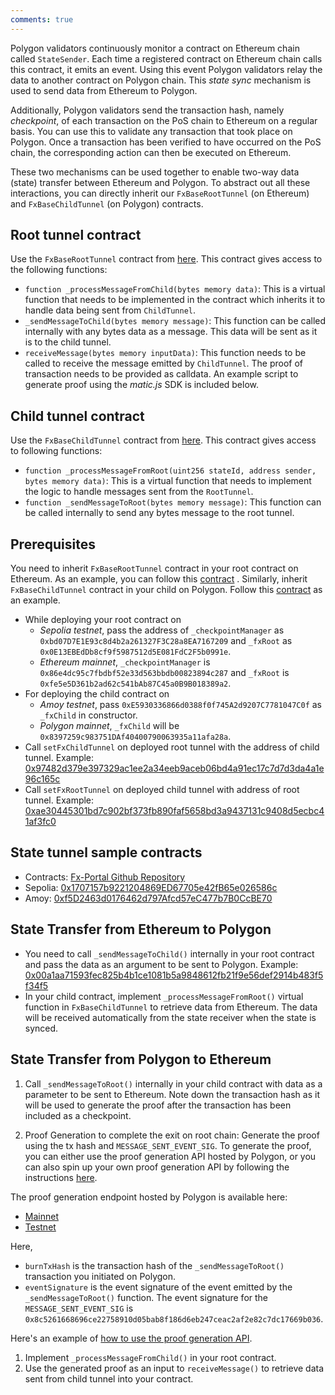 ```yaml
---
comments: true
---
```


Polygon validators continuously monitor a contract on Ethereum chain called `StateSender`. Each time a registered contract on Ethereum chain calls this contract, it emits an event. Using this event Polygon validators relay the data to another contract on Polygon chain. This *state sync* mechanism is used to send data from Ethereum to Polygon.

Additionally, Polygon validators send the transaction hash, namely *checkpoint*, of each transaction on the PoS chain to Ethereum on a regular basis. You can use this to validate any transaction that took place on Polygon. Once a transaction has been verified to have occurred on the PoS chain, the corresponding action can then be executed on Ethereum.

These two mechanisms can be used together to enable two-way data (state) transfer between Ethereum and Polygon. To abstract out all these interactions, you can directly inherit our `FxBaseRootTunnel` (on Ethereum) and `FxBaseChildTunnel` (on Polygon) contracts.

## Root tunnel contract

Use the `FxBaseRootTunnel` contract from [here](https://github.com/jdkanani/fx-portal/blob/main/contracts/tunnel/FxBaseRootTunnel.sol). This contract gives access to the following functions:

- `function _processMessageFromChild(bytes memory data)`: This is a virtual function that needs to be implemented in the contract which inherits it to handle data being sent from `ChildTunnel`.
- `_sendMessageToChild(bytes memory message)`: This function can be called internally with any bytes data as a message. This data will be sent as it is to the child tunnel.
- `receiveMessage(bytes memory inputData)`: This function needs to be called to receive the message emitted by `ChildTunnel`. The proof of transaction needs to be provided as calldata. An example script to generate proof using the *matic.js* SDK is included below.

## Child tunnel contract

Use the `FxBaseChildTunnel` contract from [here](https://github.com/jdkanani/fx-portal/blob/main/contracts/tunnel/FxBaseChildTunnel.sol). This contract gives access to following functions:

- `function _processMessageFromRoot(uint256 stateId, address sender, bytes memory data)`: This is a virtual function that needs to implement the logic to handle messages sent from the `RootTunnel`.
- `function _sendMessageToRoot(bytes memory message)`: This function can be called internally to send any bytes message to the root tunnel.

## Prerequisites

You need to inherit `FxBaseRootTunnel` contract in your root contract on Ethereum. As an example, you can follow this [contract](https://github.com/jdkanani/fx-portal/blob/main/contracts/examples/state-transfer/FxStateRootTunnel.sol) . Similarly, inherit `FxBaseChildTunnel` contract in your child on Polygon. Follow this [contract](https://github.com/jdkanani/fx-portal/blob/main/contracts/examples/state-transfer/FxStateChildTunnel.sol) as an example.

- While deploying your root contract on
    - *Sepolia testnet*, pass the address of `_checkpointManager` as `0xbd07D7E1E93c8d4b2a261327F3C28a8EA7167209` and `_fxRoot` as `0x0E13EBEdDb8cf9f5987512d5E081FdC2F5b0991e`.
    - *Ethereum mainnet*, `_checkpointManager` is `0x86e4dc95c7fbdbf52e33d563bbdb00823894c287` and `_fxRoot` is `0xfe5e5D361b2ad62c541bAb87C45a0B9B018389a2`.
- For deploying the child contract on 
    - *Amoy testnet*, pass `0xE5930336866d0388f0f745A2d9207C7781047C0f` as `_fxChild` in constructor.
    - *Polygon mainnet*, `_fxChild` will be `0x8397259c983751DAf40400790063935a11afa28a`.
- Call `setFxChildTunnel` on deployed root tunnel with the address of child tunnel. Example: [0x97482d379e397329ac1ee2a34eeb9aceb06bd4a91ec17c7d7d3da4a1e96c165c](https://sepolia.etherscan.io/tx/0x97482d379e397329ac1ee2a34eeb9aceb06bd4a91ec17c7d7d3da4a1e96c165c)
- Call `setFxRootTunnel` on deployed child tunnel with address of root tunnel. Example: [0xae30445301bd7c902bf373fb890faf5658bd3a9437131c9408d5ecbc41af3fc0](https://amoy.polygonscan.com/tx/0xae30445301bd7c902bf373fb890faf5658bd3a9437131c9408d5ecbc41af3fc0)

## State tunnel sample contracts

- Contracts: [Fx-Portal Github Repository](https://github.com/jdkanani/fx-portal/tree/main/contracts/tunnel)
- Sepolia: [0x1707157b9221204869ED67705e42fB65e026586c](https://sepolia.etherscan.io/address/0x1707157b9221204869ED67705e42fB65e026586c)
- Amoy: [0xf5D2463d0176462d797Afcd57eC477b7B0CcBE70](https://amoy.polygonscan.com/address/0xf5D2463d0176462d797Afcd57eC477b7B0CcBE70)

## State Transfer from Ethereum to Polygon

- You need to call `_sendMessageToChild()` internally in your root contract and pass the data as an argument to be sent to Polygon. Example: [0x00a1aa71593fec825b4b1ce1081b5a9848612fb21f9e56def2914b483f5f34f5](https://sepolia.etherscan.io/tx/0x00a1aa71593fec825b4b1ce1081b5a9848612fb21f9e56def2914b483f5f34f5)
- In your child contract, implement `_processMessageFromRoot()` virtual function in `FxBaseChildTunnel` to retrieve data from Ethereum. The data will be received automatically from the state receiver when the state is synced.

## State Transfer from Polygon to Ethereum

1. Call `_sendMessageToRoot()` internally in your child contract with data as a parameter to be sent to Ethereum. Note down the transaction hash as it will be used to generate the proof after the transaction has been included as a checkpoint.

2. Proof Generation to complete the exit on root chain: Generate the proof using the tx hash and `MESSAGE_SENT_EVENT_SIG`. To generate the proof, you can either use the proof generation API hosted by Polygon, or you can also spin up your own proof generation API by following the instructions [here](https://github.com/maticnetwork/proof-generation-api).

  The proof generation endpoint hosted by Polygon is available here:
  
  - [Mainnet](https://proof-generator.polygon.technology/api/v1/matic/exit-payload/{burnTxHash}?eventSignature={eventSignature})
  - [Testnet](https://proof-generator.polygon.technology/api/v1/amoy/exit-payload/{burnTxHash}?eventSignature={eventSignature})

Here, 

- `burnTxHash` is the transaction hash of the `_sendMessageToRoot()` transaction you initiated on Polygon.
- `eventSignature` is the event signature of the event emitted by the `_sendMessageToRoot()` function. The event signature for the `MESSAGE_SENT_EVENT_SIG` is `0x8c5261668696ce22758910d05bab8f186d6eb247ceac2af2e82c7dc17669b036`.

Here's an example of [how to use the proof generation API](https://proof-generator.polygon.technology/api/v1/matic/exit-payload/0x70bb6dbee84bd4ef1cd1891c666733d0803d81ac762ff7fdc4726e4525c1e23b?eventSignature=0x8c5261668696ce22758910d05bab8f186d6eb247ceac2af2e82c7dc17669b036).

1. Implement `_processMessageFromChild()` in your root contract.
2. Use the generated proof as an input to `receiveMessage()` to retrieve data sent from child tunnel into your contract.
